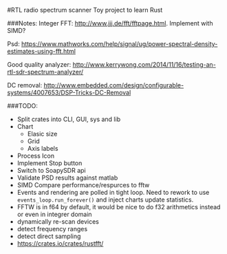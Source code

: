 #RTL radio spectrum scanner
Toy project to learn Rust

###Notes:
Integer FFT: http://www.jjj.de/fft/fftpage.html. Implement with SIMD?

Psd:
https://www.mathworks.com/help/signal/ug/power-spectral-density-estimates-using-fft.html

Good quality analyzer:
http://www.kerrywong.com/2014/11/16/testing-an-rtl-sdr-spectrum-analyzer/

DC removal:
http://www.embedded.com/design/configurable-systems/4007653/DSP-Tricks-DC-Removal

###TODO:
* Split crates into CLI, GUI, sys and lib
* Chart
  * Elasic size
  * Grid
  * Axis labels
* Process Icon
* Implement Stop button
* Switch to SoapySDR api
* Validate PSD results against matlab
* SIMD
    Compare performance/respurces to fftw
* Events and rendering are polled in tight loop. Need to rework to use `events_loop.run_forever()`
    and inject charts update statistics.
* FFTW is in f64 by default, it would be nice to do f32 arithmetics instead or even in integrer domain
* dynamically re-scan devices
* detect frequency ranges
* detect direct sampling
* https://crates.io/crates/rustfft/
